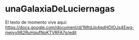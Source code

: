 # unaGalaxiaDeLuciernagas

El texto de momento vive aquí: https://docs.google.com/document/d/1MtdJp4qdHOIOJs4Ewg-mejyy982RuHqufNoKTVRFA7g/edit

